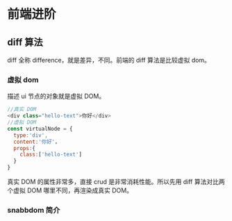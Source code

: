 # 前端进阶

## diff 算法

diff 全称 difference，就是差异，不同。前端的 diff 算法是比较虚拟 dom。

### 虚拟 dom

描述 ui 节点的对象就是虚拟 DOM。

```js
//真实 DOM
<div class="hello-text">你好</div>
//虚拟 DOM
const virtualNode = {
  type:'div',
  content:'你好'，
  props:{
    class:['hello-text']
  }
}
```

真实 DOM 的属性非常多，直接 crud 是非常消耗性能。所以先用 diff 算法对比两个虚拟 DOM 哪里不同，再渲染成真实 DOM。

### snabbdom 简介
